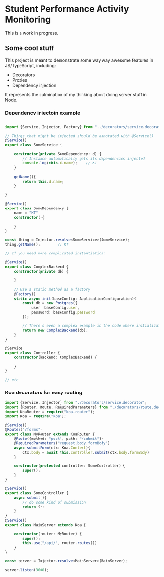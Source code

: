 # Student Performance Activity Monitoring

This is a work in progress.

## Some cool stuff
This project is meant to demonstrate some way way awesome features in JS/TypeScript, including:

* Decorators
* Proxies
* Dependency injection

It represents the culmination of my thinking about doing server stuff in Node.

### Dependency injectoin example

```typescript

import {Service, Injector, Factory} from "../decorators/service.decorator";

// Things that might be injected should be annotated with @Service()
@Service()
export class SomeService {
    
    constructor(private SomeDependency: d) {
        // Instance automatically gets its dependencies injected
        console.log(this.d.name);    // KT
    }
    
    getName(){
        return this.d.name;
    }
    
}

@Service()
export class SomeDependency {
    name = "KT"
    constructor(){
        
    }
}

const thing = Injector.resolve<SomeService>(SomeService);
thing.getName();        // KT

// If you need more complicated instantiation:

@Service()
export class ComplexBackend {
    constructor(private db) {
        
    }
    
    // Use a static method as a factory
    @Factory()
    static async init(baseConfig: ApplicationConfiguration){
        const db = new Postgres({
            user: baseConfig.user,
            password: baseConfig.password
        });
        
        // There's even a complex example in the code where initialization is asynchronous
        return new ComplexBackend(db);
    }
}

@Service
export class Controller {
    constructor(backend: ComplexBackend) {
        
    }
}

// etc
```

### Koa decorators for easy routing
```typescript
import {Service, Injector} from "./decorators/service.decorator";
import {Router, Route, RequiredParameters} from "./decorators/route.decorator";
import KoaRouter = require("koa-router");
import Koa = require("koa");

@Service()
@Router("/forms")
export class MyRouter extends KoaRouter {
    @Route({method: "post", path: "/submit"})
    @RequiredParameters("request.body.formBody")
    async submitForm(ctx: Koa.Context){
        ctx.body = await this.controller.submit(ctx.body.formBody)
    }
    
    constructor(protected controller: SomeController) {
        super();
    }
}

@Service()
export class SomeController {
    async submit(){
        // do some kind of submission
        return {};
    }
}
@Service()
export class MainServer extends Koa {
    
    constructor(router: MyRouter) {
        super();
        this.use("/api/", router.routes())
    }
}

const server = Injector.resolve<MainServer>(MainServer);

server.listen(3000);

```
